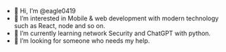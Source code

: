 - 👋 Hi, I’m @eagle0419
- 👀 I’m interested in Mobile & web development with modern technology such as React, node and so on.
- 🌱 I’m currently learning network Security and ChatGPT with python.
- 💞️ I’m looking for someone who needs my help.

<!---
eagle0419/eagle0419 is a ✨ special ✨ repository because its `README.md` (this file) appears on your GitHub profile.
You can click the Preview link to take a look at your changes.
--->
